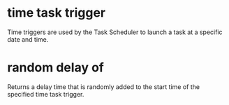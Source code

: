 # time task trigger

Time triggers are used by the Task Scheduler to launch a task at a specific date and time.

# random delay of <time task trigger>

Returns a delay time that is randomly added to the start time of the specified time task trigger.
